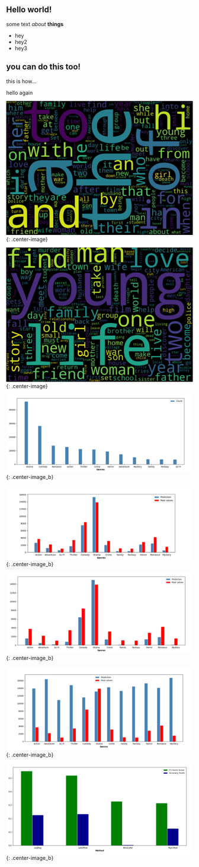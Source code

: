 ## Hello world!

some text _about_ **things**
- hey
- hey2
- hey3


## you can do this too!

this is how...

hello again

![Word Cloud](/images/wordcloud_without_pre.png){: .center-image}

![Word Cloud](/images/wordcloud.png){: .center-image}

![Word Cloud](/images/genres_graph.png){: .center-image_b}

![Word Cloud](/images/logisticreg.png){: .center-image_b}

![Word Cloud](/images/LabelPower.png){: .center-image_b}

![Word Cloud](/images/BinaryRel.png){: .center-image_b}

![Word Cloud](/images/scores.png){: .center-image_b}

